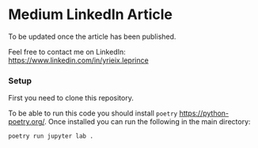 # Medium LinkedIn Article

To be updated once the article has been published.

Feel free to contact me on LinkedIn: https://www.linkedin.com/in/yrieix.leprince

### Setup

First you need to clone this repository.

To be able to run this code you should install `poetry` https://python-poetry.org/.
Once installed you can run the following in the main directory:

```sh
poetry run jupyter lab .
```
